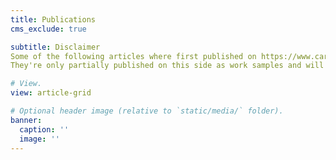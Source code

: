 ```yaml
---
title: Publications
cms_exclude: true

subtitle: Disclaimer
Some of the following articles where first published on https://www.carlmarie.de/magazin/.<br>
They're only partially published on this side as work samples and will be marked as such.

# View.
view: article-grid

# Optional header image (relative to `static/media/` folder).
banner:
  caption: ''
  image: ''
---
```

